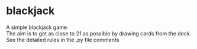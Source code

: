 # blackjack
A simple blackjack game.\
The aim is to get as close to 21 as possible by drawing cards from the deck.\
See the detailed rules in the .py file comments
